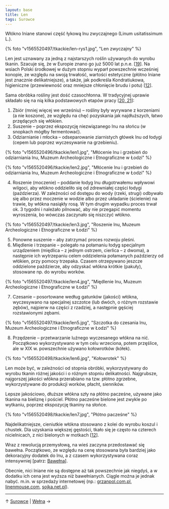 ```yaml
---
layout: base
title: Len
tags: Surowce
---
```


Włókno lniane stanowi część łykową lnu zwyczajnego (Linum usitatissimum L.).

{% foto "v1565520497/tkackie/len-rys1.jpg", "Len zwyczajny" %}

Len jest uznawany za jedną z najstarszych roślin używanych do wyrobu tkanin. Szacuje się, że w Europie znano go już 5000 lat p.n.e. [[19][bibliografia]]. Na wsiach Polski środkowej w dużym stopniu wyparł powszechnie wcześniej konopie, ze względu na swoją trwałość, wartości estetyczne (płótno lniane jest znacznie delikatniejsze), a także, jak podkreśla Kondratiukowa, higieniczne (przewiewność oraz mniejsze chłonięcie brudu i potu) [[12][bibliografia]].

Sama obróbka rośliny jest dość czasochłonna. W tradycyjnej uprawie składało się na nią kilka podstawowych etapów pracy [[20, 21][bibliografia]]:

1. Zbiór (mniej więcej we wrześniu) – rośliny były wyrywane z korzeniami (a nie koszone), ze względu na chęć pozyskania jak najdłuższych, łatwo przędących się włókien.
2. Suszenie – poprzez ekspozycję niezwiązanego lnu na słońcu (w snopkach mógłby fermentować).
3. Odziarnianie i młocka – odseparowanie ziarnistych główek lnu od łodygi (cepem lub poprzez wyczesywanie na grzebieniu).

{% foto "v1565520496/tkackie/len1.jpg", "Młócenie lnu i grzebień do odziarniania lnu, Muzeum Archeologiczne i Etnograficzne w Łodzi" %}

{% foto "v1565520496/tkackie/len2.jpg", "Młócenie lnu i grzebień do odziarniania lnu, Muzeum Archeologiczne i Etnograficzne w Łodzi" %}

4. Roszenie (moczenie) – poddanie łodyg lnu długotrwałemu wpływowi wilgoci, aby włókno oddzieliło się od zdrewniałej części łodygi (paździerza). W zależności od dostępu do wody (rzeki, strugi) odbywało się albo przez moczenie w wodzie albo przez układanie (ścielenie) na trawie, by włókna nasiąkły rosą. W tym drugim wypadku proces trwał ok. 3 tygodni i należało pilnować, aby nie przegapić momentu wyroszenia, bo wówczas zaczynało się niszczyć włókno. 

{% foto "v1565520497/tkackie/len3.jpg", "Roszenie lnu, Muzeum Archeologiczne i Etnograficzne w Łodzi" %}

5. Ponowne suszenie – aby zatrzymać proces rozwoju pleśni.
6. Międlenie i trzepanie – polegało na połamaniu łodyg specjalnym urządzeniem (międlica – z jednym ostrzem, cierlica – z dwoma), a następnie ich wytrzepaniu celem oddzielenia połamanych paździerzy od włókien, przy pomocy trzepaka.
Czasem otrzepywano jeszcze oddzielone paździerze, aby odzyskać włókna krótkie (pakuły), stosowane np. do wyrobu worków. 

{% foto "v1565520497/tkackie/len4.jpg", "Międlenie lnu, Muzeum Archeologiczne i Etnograficzne w Łodzi" %}

7. Czesanie – posortowane według gatunków (jakości) włókna, wyczesywano na specjalnej szczotce (lub dwóch, o różnym rozstawie zębów), najpierw na części z rzadziej, a następnie gęściej rozstawionymi zębami.

{% foto "v1565520497/tkackie/len5.jpg", "Szczotka do czesania lnu, Muzeum Archeologiczne i Etnograficzne w Łodzi" %}

8. Przędzenie – przetwarzanie luźnego wyczesanego włókna na nić. Początkowo wykorzystywano w tym celu wrzeciona, potem przęślice, ale w XIX w. powszechnie używano kołowrotków (kółek).

{% foto "v1565520498/tkackie/len6.jpg", "Kołowrotek" %}

Len może być, w zależności od stopnia obróbki, wykorzystywany do wyrobu tkanin różnej jakości i o różnym stopniu delikatności. Najgrubsze, najgorszej jakości włókna przerabiano na tzw. płótno zgrzebne, wykorzystywane do produkcji worków, płacht, sienników.

Lepsze jakościowo, dłuższe włókna szły na płótno pacześne, używane jako tkanina na bieliznę i pościel. Płótno pacześne bielone jest zwykle po wytkaniu, poprzez ekspozycję tkaniny na słońce.

{% foto "v1565520498/tkackie/len7.jpg", "Płótno pacześne" %}

Najdelikatniejsze, cieniutkie włókna stosowano z kolei do wyrobu koszul i chustek. Dla uzyskania większej gęstości, tkało się je często na czterech nicielnicach, z nici bielonych w motkach [[12][bibliografia]].

Wraz z rewolucją przemysłową, na wieś zaczyna przedostawać się bawełna. Początkowo, ze względu na cenę stosowana była bardziej jako dekoracyjny dodatek do lnu, a z czasem wykorzystywana coraz intensywniej [patrz: [Bawełna](/surowce/bawelna/#main)].

Obecnie, nici lniane nie są dostępne aż tak powszechnie jak niegdyś, a w dodatku ich cena jest wyższa niż bawełnianych. Ciągle można je jednak nabyć. m.in. w sprzedaży internetowej (np.: [grzanpol.com.pl](http://grzanpol.com.pl), [linenmouse.com](http://www.linenmouse.com), [sojka.net.pl](http://www.sojka.net.pl)).

---

↑ [Surowce](/surowce/#main) | [Wełna](/surowce/welna/#main) →

[bibliografia]: /bibliografia/#main